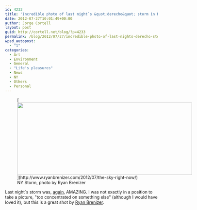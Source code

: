 ```yaml
---
id: 4233
title: 'Incredible photo of last night`s &quot;derecho&quot; storm in New York'
date: 2012-07-27T10:01:49+00:00
author: Jorge Cortell
layout: post
guid: http://cortell.net/blog/?p=4233
permalink: /blog/2012/07/27/incredible-photo-of-last-nights-derecho-storm-in-new-york/
wpsd_autopost:
  - "1"
categories:
  - Art
  - Environment
  - General
  - "Life's pleasures"
  - News
  - NY
  - Others
  - Personal
---
```

<figure style="width: 576px" class="wp-caption aligncenter">[<img class=" " title="Derecho storm in NY" src="http://sphotos-a.xx.fbcdn.net/hphotos-ash3/s720x720/558099_10151060041103522_1228392718_n.jpg" alt="" width="576" height="238" />](http://www.ryanbrenizer.com/2012/07/the-sky-right-now/)<figcaption class="wp-caption-text">NY Storm, photo by Ryan Brenizer</figcaption></figure> 

Last night`s storm was, <a title="http://cortell.net/blog/2012/07/amazing-storm-in-ny/" href="http://cortell.net/blog/2012/07/amazing-storm-in-ny/" target="_blank">again</a>, AMAZING. I was not exactly in a position to take a picture, "too concentrated on something else" (although I would have loved it), but this is a great shot by <a title="http://www.ryanbrenizer.com/2012/07/the-sky-right-now/" href="http://www.ryanbrenizer.com/2012/07/the-sky-right-now/" target="_blank">Ryan Brenizer</a>.